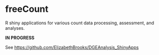 # freeCount
R shiny applications for various count data processing, assessment, and analyses.

<b>IN PROGRESS</b>

See https://github.com/ElizabethBrooks/DGEAnalysis_ShinyApps
